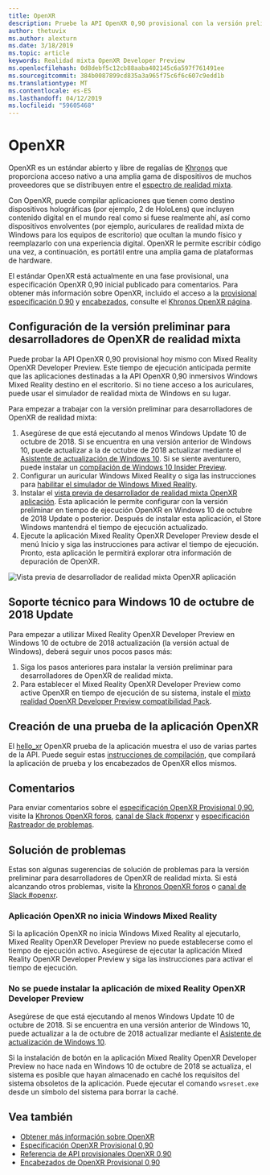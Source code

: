 ```yaml
---
title: OpenXR
description: Pruebe la API OpenXR 0,90 provisional con la versión preliminar para desarrolladores de OpenXR de realidad mixta.
author: thetuvix
ms.author: alexturn
ms.date: 3/18/2019
ms.topic: article
keywords: Realidad mixta OpenXR Developer Preview
ms.openlocfilehash: 0d8debf5c12cb88aaba402145c6a597f761491ee
ms.sourcegitcommit: 384b0087899cd835a3a965f75c6f6c607c9edd1b
ms.translationtype: MT
ms.contentlocale: es-ES
ms.lasthandoff: 04/12/2019
ms.locfileid: "59605468"
---
```

# <a name="openxr"></a>OpenXR

OpenXR es un estándar abierto y libre de regalías de [Khronos](https://www.khronos.org/) que proporciona acceso nativo a una amplia gama de dispositivos de muchos proveedores que se distribuyen entre el [espectro de realidad mixta](mixed-reality.md).

Con OpenXR, puede compilar aplicaciones que tienen como destino dispositivos holográficas (por ejemplo, 2 de HoloLens) que incluyen contenido digital en el mundo real como si fuese realmente ahí, así como dispositivos envolventes (por ejemplo, auriculares de realidad mixta de Windows para los equipos de escritorio) que ocultan la mundo físico y reemplazarlo con una experiencia digital.  OpenXR le permite escribir código una vez, a continuación, es portátil entre una amplia gama de plataformas de hardware.

El estándar OpenXR está actualmente en una fase provisional, una especificación OpenXR 0,90 inicial publicado para comentarios.  Para obtener más información sobre OpenXR, incluido el acceso a la [provisional especificación 0,90](https://www.khronos.org/registry/OpenXR/specs/0.90/html/xrspec.html) y [encabezados](https://github.com/KhronosGroup/OpenXR-Docs/tree/master/include/openxr), consulte el [Khronos OpenXR página](https://www.khronos.org/openxr/).

## <a name="setting-up-the-mixed-reality-openxr-developer-preview"></a>Configuración de la versión preliminar para desarrolladores de OpenXR de realidad mixta

Puede probar la API OpenXR 0,90 provisional hoy mismo con Mixed Reality OpenXR Developer Preview.  Este tiempo de ejecución anticipada permite que las aplicaciones destinadas a la API OpenXR 0,90 inmersivos Windows Mixed Reality destino en el escritorio.  Si no tiene acceso a los auriculares, puede usar el simulador de realidad mixta de Windows en su lugar.

Para empezar a trabajar con la versión preliminar para desarrolladores de OpenXR de realidad mixta:

1. Asegúrese de que está ejecutando al menos Windows Update 10 de octubre de 2018.  Si se encuentra en una versión anterior de Windows 10, puede actualizar a la de octubre de 2018 actualizar mediante el [Asistente de actualización de Windows 10](https://www.microsoft.com/en-us/software-download/windows10).  Si se siente aventurero, puede instalar un [compilación de Windows 10 Insider Preview](https://insider.windows.com).
1. Configurar un auricular Windows Mixed Reality o siga las instrucciones para [habilitar el simulador de Windows Mixed Reality](using-the-windows-mixed-reality-simulator.md).
1. Instalar el [vista previa de desarrollador de realidad mixta OpenXR aplicación](https://www.microsoft.com/store/productId/9n5cvvl23qbt).  Esta aplicación le permite configurar con la versión preliminar en tiempo de ejecución OpenXR en Windows 10 de octubre de 2018 Update o posterior.  Después de instalar esta aplicación, el Store Windows mantendrá el tiempo de ejecución actualizado.
1. Ejecute la aplicación Mixed Reality OpenXR Developer Preview desde el menú Inicio y siga las instrucciones para activar el tiempo de ejecución.  Pronto, esta aplicación le permitirá explorar otra información de depuración de OpenXR.

![Vista previa de desarrollador de realidad mixta OpenXR aplicación](images/mixed-reality-openxr-developer-preview.png)

## <a name="support-for-windows-10-october-2018-update"></a>Soporte técnico para Windows 10 de octubre de 2018 Update

Para empezar a utilizar Mixed Reality OpenXR Developer Preview en Windows 10 de octubre de 2018 actualización (la versión actual de Windows), deberá seguir unos pocos pasos más:

1. Siga los pasos anteriores para instalar la versión preliminar para desarrolladores de OpenXR de realidad mixta.
1. Para establecer el Mixed Reality OpenXR Developer Preview como active OpenXR en tiempo de ejecución de su sistema, instale el [mixto realidad OpenXR Developer Preview compatibilidad Pack](https://aka.ms/openxr-compat).

## <a name="building-a-test-openxr-app"></a>Creación de una prueba de la aplicación OpenXR

El [hello_xr](https://github.com/KhronosGroup/OpenXR-SDK/tree/master/src/tests/hello_xr) OpenXR prueba de la aplicación muestra el uso de varias partes de la API.  Puede seguir estas [instrucciones de compilación](https://github.com/KhronosGroup/OpenXR-SDK/blob/master/BUILDING.md), que compilará la aplicación de prueba y los encabezados de OpenXR ellos mismos.

## <a name="feedback"></a>Comentarios

Para enviar comentarios sobre el [especificación OpenXR Provisional 0,90](https://www.khronos.org/registry/OpenXR/specs/0.90/html/xrspec.html), visite la [Khronos OpenXR foros](https://community.khronos.org/c/openxr), [canal de Slack #openxr](https://khr.io/slack) y [especificación Rastreador de problemas](https://github.com/KhronosGroup/OpenXR-Docs/issues).

## <a name="troubleshooting"></a>Solución de problemas

Estas son algunas sugerencias de solución de problemas para la versión preliminar para desarrolladores de OpenXR de realidad mixta.  Si está alcanzando otros problemas, visite la [Khronos OpenXR foros](https://community.khronos.org/c/openxr) o [canal de Slack #openxr](https://khr.io/slack).

### <a name="openxr-app-not-starting-windows-mixed-reality"></a>Aplicación OpenXR no inicia Windows Mixed Reality

Si la aplicación OpenXR no inicia Windows Mixed Reality al ejecutarlo, Mixed Reality OpenXR Developer Preview no puede establecerse como el tiempo de ejecución activo.  Asegúrese de ejecutar la aplicación Mixed Reality OpenXR Developer Preview y siga las instrucciones para activar el tiempo de ejecución.

### <a name="mixed-reality-openxr-developer-preview-app-cannot-be-installed"></a>No se puede instalar la aplicación de mixed Reality OpenXR Developer Preview 

Asegúrese de que está ejecutando al menos Windows Update 10 de octubre de 2018.  Si se encuentra en una versión anterior de Windows 10, puede actualizar a la de octubre de 2018 actualizar mediante el [Asistente de actualización de Windows 10](https://www.microsoft.com/en-us/software-download/windows10).

Si la instalación de botón en la aplicación Mixed Reality OpenXR Developer Preview no hace nada en Windows 10 de octubre de 2018 se actualiza, el sistema es posible que hayan almacenado en caché los requisitos del sistema obsoletos de la aplicación.  Puede ejecutar el comando `wsreset.exe` desde un símbolo del sistema para borrar la caché.

## <a name="see-also"></a>Vea también

* [Obtener más información sobre OpenXR](https://www.khronos.org/openxr/)
* [Especificación OpenXR Provisional 0,90](https://www.khronos.org/registry/OpenXR/specs/0.90/html/xrspec.html)
* [Referencia de API provisionales OpenXR 0,90](https://www.khronos.org/registry/OpenXR/specs/0.90/man/html/)
* [Encabezados de OpenXR Provisional 0,90](https://github.com/KhronosGroup/OpenXR-Docs/tree/master/include/openxr)

